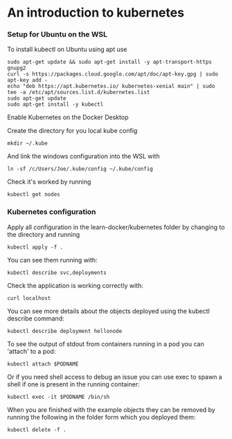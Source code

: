 # An introduction to kubernetes

### Setup for Ubuntu on the WSL

To install kubectl on Ubuntu using apt use 
```
sudo apt-get update && sudo apt-get install -y apt-transport-https gnupg2
curl -s https://packages.cloud.google.com/apt/doc/apt-key.gpg | sudo apt-key add -
echo "deb https://apt.kubernetes.io/ kubernetes-xenial main" | sudo tee -a /etc/apt/sources.list.d/kubernetes.list
sudo apt-get update
sudo apt-get install -y kubectl
```

Enable Kubernetes on the Docker Desktop

Create the directory for you local kube config
```
mkdir ~/.kube
```

And link the windows configuration into the WSL with
```
ln -sf /c/Users/Joe/.kube/config ~/.kube/config
```

Check it's worked by running
```
kubectl get nodes
```

### Kubernetes configuration

Apply all configuration in the learn-docker/kubernetes folder by changing to the directory and running
```
kubectl apply -f .
```

You can see them running with:
```
kubectl describe svc,deployments
```

Check the application is working correctly with:
```
curl localhost
```

You can see more details about the objects deployed using the kubectl describe command:
```
kubectl describe deployment hellonode
```

To see the output of stdout from containers running in a pod you can 'attach' to a pod:
```
kubectl attach $PODNAME
```

Or if you need shell access to debug an issue you can use exec to spawn a shell if one is present in the running container:
```
kubectl exec -it $PODNAME /bin/sh
```

When you are finished with the example objects they can be removed by running the following in the folder form which you deployed them:
```
kubectl delete -f .
```